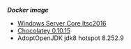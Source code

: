 ***Docker image***
- [Windows Server Core ltsc2016](https://hub.docker.com/_/microsoft-windows-servercore)
- [Chocolatey 0.10.15](https://chocolatey.org)
- AdoptOpenJDK jdk8 hotspot 8.252.9
